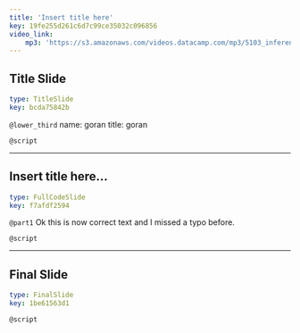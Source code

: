 ```yaml
---
title: 'Insert title here'
key: 19fe255d261c6d7c99ce35032c096856
video_link:
    mp3: 'https://s3.amazonaws.com/videos.datacamp.com/mp3/5103_inference_for_numerical_data/v1/5103_ch4_5.mp3'
---
```


## Title Slide

```yaml
type: TitleSlide
key: bcda75842b
```

`@lower_third`
name: goran
title: goran

`@script`


---

## Insert title here...

```yaml
type: FullCodeSlide
key: f7afdf2594
```

`@part1`
Ok this is now correct text and I missed a typo before.

`@script`


---

## Final Slide

```yaml
type: FinalSlide
key: 1be61563d1
```

`@script`
